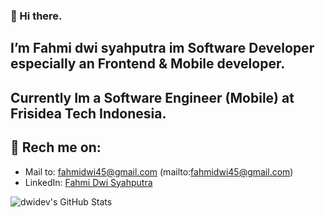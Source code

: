 ### 👋 Hi there. 

## I’m Fahmi dwi syahputra im Software Developer especially an Frontend & Mobile developer.

## Currently Im a Software Engineer (Mobile) at Frisidea Tech Indonesia.

## 📧 Rech me on:

- Mail to: fahmidwi45@gmail.com (mailto:fahmidwi45@gmail.com)
- LinkedIn: [Fahmi Dwi Syahputra](https://www.linkedin.com/in/fahmi-dwi-995994130/)

![dwidev's GitHub Stats](https://github-readme-stats.vercel.app/api?username=Dwidev&&show_icons=true&count_private=true&title_color=6F9EFE&icon_color=A8FE6F&text_color=F0F0FA&bg_color=161616)


<!---
Dwidev/Dwidev is a ✨ special ✨ repository because its `README.md` (this file) appears on your GitHub profile.
You can click the Preview link to take a look at your changes.
--->
